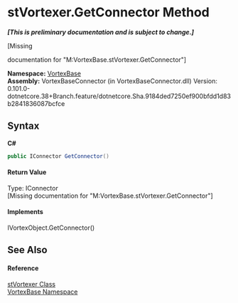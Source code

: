 # stVortexer.GetConnector Method 
 _**\[This is preliminary documentation and is subject to change.\]**_

\[Missing <summary> documentation for "M:VortexBase.stVortexer.GetConnector"\]

**Namespace:**&nbsp;<a href="N_VortexBase.md">VortexBase</a><br />**Assembly:**&nbsp;VortexBaseConnector (in VortexBaseConnector.dll) Version: 0.101.0-dotnetcore.38+Branch.feature/dotnetcore.Sha.9184ded7250ef900bfdd1d83b2841836087bcfce

## Syntax

**C#**<br />
``` C#
public IConnector GetConnector()
```


#### Return Value
Type: IConnector<br />\[Missing <returns> documentation for "M:VortexBase.stVortexer.GetConnector"\]

#### Implements
IVortexObject.GetConnector()<br />

## See Also


#### Reference
<a href="T_VortexBase_stVortexer.md">stVortexer Class</a><br /><a href="N_VortexBase.md">VortexBase Namespace</a><br />